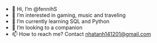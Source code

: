 - 👋 Hi, I’m @fennihS
- 👀 I’m interested in gaming, music and traveling
- 🌱 I’m currently learning SQL and Python
- 💞️ I’m looking to a companion
- 📫 How to reach me? Contact nhatanh141201@gmail.com

<!---
fennihS/fennihS is a ✨ special ✨ repository because its `README.md` (this file) appears on your GitHub profile.
You can click the Preview link to take a look at your changes.
--->
